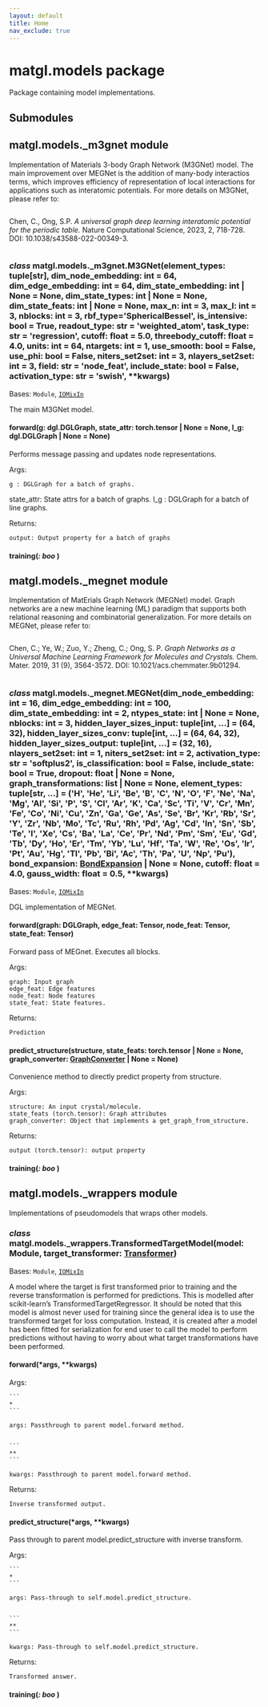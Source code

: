 ```yaml
---
layout: default
title: Home
nav_exclude: true
---
```


# matgl.models package

Package containing model implementations.

## Submodules

## matgl.models._m3gnet module

Implementation of Materials 3-body Graph Network (M3GNet) model. The main improvement over MEGNet is the addition of
many-body interactios terms, which improves efficiency of representation of local interactions for applications such as
interatomic potentials. For more details on M3GNet, please refer to:

```default
```
Chen, C., Ong, S.P. _A universal graph deep learning interatomic potential for the periodic table._ Nature
Computational Science, 2023, 2, 718-728. DOI: 10.1038/s43588-022-00349-3.
```
```


### _class_ matgl.models._m3gnet.M3GNet(element_types: tuple[str], dim_node_embedding: int = 64, dim_edge_embedding: int = 64, dim_state_embedding: int | None = None, dim_state_types: int | None = None, dim_state_feats: int | None = None, max_n: int = 3, max_l: int = 3, nblocks: int = 3, rbf_type='SphericalBessel', is_intensive: bool = True, readout_type: str = 'weighted_atom', task_type: str = 'regression', cutoff: float = 5.0, threebody_cutoff: float = 4.0, units: int = 64, ntargets: int = 1, use_smooth: bool = False, use_phi: bool = False, niters_set2set: int = 3, nlayers_set2set: int = 3, field: str = 'node_feat', include_state: bool = False, activation_type: str = 'swish', \*\*kwargs)
Bases: `Module`, [`IOMixIn`](matgl.utils.md#matgl.utils.io.IOMixIn)

The main M3GNet model.


#### forward(g: dgl.DGLGraph, state_attr: torch.tensor | None = None, l_g: dgl.DGLGraph | None = None)
Performs message passing and updates node representations.

Args:

    g : DGLGraph for a batch of graphs.

state_attr: State attrs for a batch of graphs.
l_g : DGLGraph for a batch of line graphs.

Returns:

    output: Output property for a batch of graphs


#### training(_: boo_ )
## matgl.models._megnet module

Implementation of MatErials Graph Network (MEGNet) model. Graph networks are a new machine learning (ML) paradigm that
supports both relational reasoning and combinatorial generalization. For more details on MEGNet, please refer to:

```default
```
Chen, C.; Ye, W.; Zuo, Y.; Zheng, C.; Ong, S. P. _Graph Networks as a Universal Machine Learning Framework for
Molecules and Crystals._ Chem. Mater. 2019, 31 (9), 3564-3572. DOI: 10.1021/acs.chemmater.9b01294.
```
```


### _class_ matgl.models._megnet.MEGNet(dim_node_embedding: int = 16, dim_edge_embedding: int = 100, dim_state_embedding: int = 2, ntypes_state: int | None = None, nblocks: int = 3, hidden_layer_sizes_input: tuple[int, ...] = (64, 32), hidden_layer_sizes_conv: tuple[int, ...] = (64, 64, 32), hidden_layer_sizes_output: tuple[int, ...] = (32, 16), nlayers_set2set: int = 1, niters_set2set: int = 2, activation_type: str = 'softplus2', is_classification: bool = False, include_state: bool = True, dropout: float | None = None, graph_transformations: list | None = None, element_types: tuple[str, ...] = ('H', 'He', 'Li', 'Be', 'B', 'C', 'N', 'O', 'F', 'Ne', 'Na', 'Mg', 'Al', 'Si', 'P', 'S', 'Cl', 'Ar', 'K', 'Ca', 'Sc', 'Ti', 'V', 'Cr', 'Mn', 'Fe', 'Co', 'Ni', 'Cu', 'Zn', 'Ga', 'Ge', 'As', 'Se', 'Br', 'Kr', 'Rb', 'Sr', 'Y', 'Zr', 'Nb', 'Mo', 'Tc', 'Ru', 'Rh', 'Pd', 'Ag', 'Cd', 'In', 'Sn', 'Sb', 'Te', 'I', 'Xe', 'Cs', 'Ba', 'La', 'Ce', 'Pr', 'Nd', 'Pm', 'Sm', 'Eu', 'Gd', 'Tb', 'Dy', 'Ho', 'Er', 'Tm', 'Yb', 'Lu', 'Hf', 'Ta', 'W', 'Re', 'Os', 'Ir', 'Pt', 'Au', 'Hg', 'Tl', 'Pb', 'Bi', 'Ac', 'Th', 'Pa', 'U', 'Np', 'Pu'), bond_expansion: [BondExpansion](matgl.layers.md#matgl.layers._bond.BondExpansion) | None = None, cutoff: float = 4.0, gauss_width: float = 0.5, \*\*kwargs)
Bases: `Module`, [`IOMixIn`](matgl.utils.md#matgl.utils.io.IOMixIn)

DGL implementation of MEGNet.


#### forward(graph: DGLGraph, edge_feat: Tensor, node_feat: Tensor, state_feat: Tensor)
Forward pass of MEGnet. Executes all blocks.

Args:

    graph: Input graph
    edge_feat: Edge features
    node_feat: Node features
    state_feat: State features.

Returns:

    Prediction


#### predict_structure(structure, state_feats: torch.tensor | None = None, graph_converter: [GraphConverter](matgl.graph.md#matgl.graph.converters.GraphConverter) | None = None)
Convenience method to directly predict property from structure.

Args:

    structure: An input crystal/molecule.
    state_feats (torch.tensor): Graph attributes
    graph_converter: Object that implements a get_graph_from_structure.

Returns:

    output (torch.tensor): output property


#### training(_: boo_ )
## matgl.models._wrappers module

Implementations of pseudomodels that wraps other models.


### _class_ matgl.models._wrappers.TransformedTargetModel(model: Module, target_transformer: [Transformer](matgl.data.md#matgl.data.transformer.Transformer))
Bases: `Module`, [`IOMixIn`](matgl.utils.md#matgl.utils.io.IOMixIn)

A model where the target is first transformed prior to training and the reverse transformation is performed for
predictions. This is modelled after scikit-learn’s TransformedTargetRegressor. It should be noted that this model
is almost never used for training since the general idea is to use the transformed target for loss computation.
Instead, it is created after a model has been fitted for serialization for end user to call the model to perform
predictions without having to worry about what target transformations have been performed.


#### forward(\*args, \*\*kwargs)
Args:

    

    ```
    *
    ```

    args: Passthrough to parent model.forward method.


    ```
    **
    ```

    kwargs: Passthrough to parent model.forward method.

Returns:

    Inverse transformed output.


#### predict_structure(\*args, \*\*kwargs)
Pass through to parent model.predict_structure with inverse transform.

Args:

    

    ```
    *
    ```

    args: Pass-through to self.model.predict_structure.


    ```
    **
    ```

    kwargs: Pass-through to self.model.predict_structure.

Returns:

    Transformed answer.


#### training(_: boo_ )
